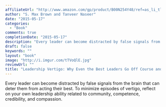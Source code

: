 ```yaml
---
affiliateUrl: "http://www.amazon.com/gp/product/B00N254Y48/ref=as_li_tl?ie=UTF8&camp=1789&creative=390957&creativeASIN=B00N254Y48&linkCode=as2&tag=jaktre-20&linkId=63XAXX3U4BRGKLPK"
author: "S. Max Brown and Tanveer Naseer"
date: "2015-05-17"
categories:
  - "Book"
comments: true
completionDate: "2015-05-17"
description: "Every leader can become distracted by false signals from the brain that can deter them from acting their best.  To minimize episodes of vertigo, refle"
draft: false
keywords: ""
layout: "book"
image: "http://i.imgur.com/tTVoQlE.jpg"
reviewUrl: ""
title: "Leadership Vertigo: Why Even the Best Leaders Go Off Course and How They Can Get Back On Track"
---
```


Every leader can become distracted by false signals from the brain that can deter them from acting their best.  To minimize episodes of vertigo, reflect on your own leadership ability related to community, competence, credibility, and compassion.
